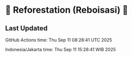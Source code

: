 
# 🌳 Reforestation (Reboisasi) 🌲

## Last Updated

GitHub Actions time: Thu Sep 11 08:28:41 UTC 2025

Indonesia/Jakarta time: Thu Sep 11 15:28:41 WIB 2025
